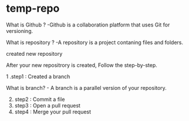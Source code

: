 # temp-repo
What is Github ? -Github is a collaboration platform that uses Git for versioning.

What is repository ? -A repository is a project contaning files and folders.

 created new repository
 
  After your new repositrory is created, Follow the step-by-step.
  
1 .step1 : Created a branch

What is branch? - A branch is a parallel version of your repository.

2. step2 : Commit a file
3. step3 : Open a pull request
4. step4 : Merge your pull request
